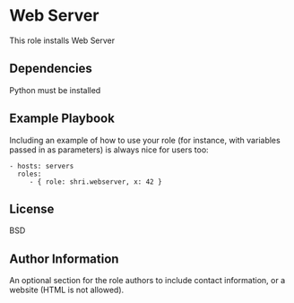 Web Server
=========

This role installs Web Server


Dependencies
------------

Python must be installed

Example Playbook
----------------

Including an example of how to use your role (for instance, with variables passed in as parameters) is always nice for users too:

    - hosts: servers
      roles:
         - { role: shri.webserver, x: 42 }

License
-------

BSD

Author Information
------------------

An optional section for the role authors to include contact information, or a website (HTML is not allowed).
